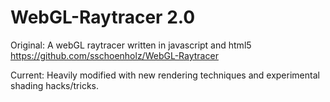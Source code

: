 WebGL-Raytracer 2.0
===============
Original:
A webGL raytracer written in javascript and html5
https://github.com/sschoenholz/WebGL-Raytracer

Current:
Heavily modified with new rendering techniques and experimental shading hacks/tricks.

